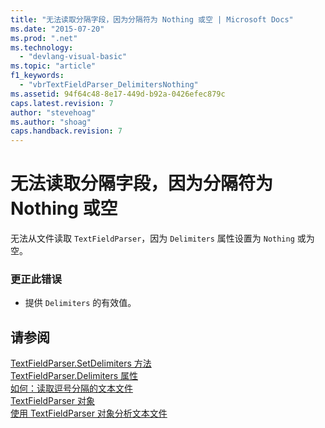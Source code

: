 ```yaml
---
title: "无法读取分隔字段，因为分隔符为 Nothing 或空 | Microsoft Docs"
ms.date: "2015-07-20"
ms.prod: ".net"
ms.technology: 
  - "devlang-visual-basic"
ms.topic: "article"
f1_keywords: 
  - "vbrTextFieldParser_DelimitersNothing"
ms.assetid: 94f64c48-8e17-449d-b92a-0426efec879c
caps.latest.revision: 7
author: "stevehoag"
ms.author: "shoag"
caps.handback.revision: 7
---
```

# 无法读取分隔字段，因为分隔符为 Nothing 或空
无法从文件读取 `TextFieldParser`，因为 `Delimiters` 属性设置为 `Nothing` 或为空。  
  
### 更正此错误  
  
-   提供 `Delimiters` 的有效值。  
  
## 请参阅  
 [TextFieldParser.SetDelimiters 方法](http://msdn.microsoft.com/zh-cn/21fa40ec-5866-4d0e-9fd9-c708a190dcc9)   
 [TextFieldParser.Delimiters 属性](http://msdn.microsoft.com/zh-cn/4eb18f4d-3011-40a9-b668-be93eed0444f)   
 [如何：读取逗号分隔的文本文件](../../visual-basic/developing-apps/programming/drives-directories-files/how-to-read-from-comma-delimited-text-files.md)   
 [TextFieldParser 对象](../../visual-basic/language-reference/objects/textfieldparser-object.md)   
 [使用 TextFieldParser 对象分析文本文件](../../visual-basic/developing-apps/programming/drives-directories-files/parsing-text-files-with-the-textfieldparser-object.md)